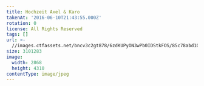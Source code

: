 ```yaml
---
title: Hochzeit Axel & Karo
takenAt: '2016-06-10T21:43:55.000Z'
rotation: 0
license: All Rights Reserved
tags: []
url: >-
  //images.ctfassets.net/bncv3c2gt878/6zdKUPyON3wPb0IDStkFOS/85c78abd10412f3947535e0f4e0e57d7/hochzeit-axel--karo_27897245840_o
size: 3101283
image:
  width: 2868
  height: 4310
contentType: image/jpeg
---
```


